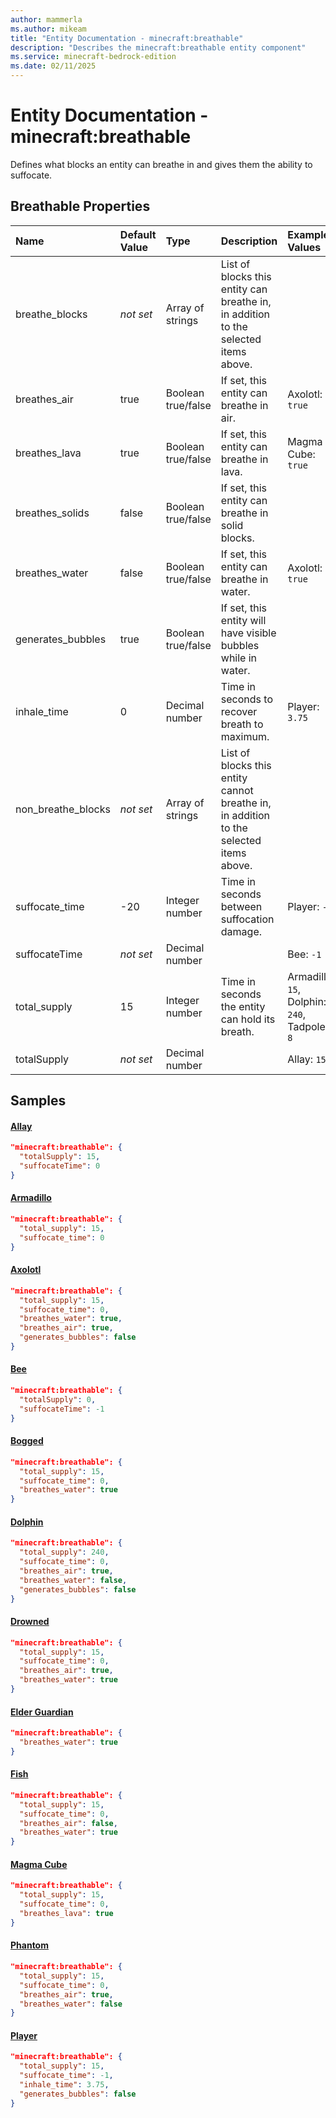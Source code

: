 ```yaml
---
author: mammerla
ms.author: mikeam
title: "Entity Documentation - minecraft:breathable"
description: "Describes the minecraft:breathable entity component"
ms.service: minecraft-bedrock-edition
ms.date: 02/11/2025 
---
```


# Entity Documentation - minecraft:breathable

Defines what blocks an entity can breathe in and gives them the ability to suffocate.


## Breathable Properties

|Name       |Default Value |Type |Description |Example Values |
|:----------|:-------------|:----|:-----------|:------------- |
| breathe_blocks | *not set* | Array of strings | List of blocks this entity can breathe in, in addition to the selected items above. |  | 
| breathes_air | true | Boolean true/false | If set, this entity can breathe in air. | Axolotl: `true` | 
| breathes_lava | true | Boolean true/false | If set, this entity can breathe in lava. | Magma Cube: `true` | 
| breathes_solids | false | Boolean true/false | If set, this entity can breathe in solid blocks. |  | 
| breathes_water | false | Boolean true/false | If set, this entity can breathe in water. | Axolotl: `true` | 
| generates_bubbles | true | Boolean true/false | If set, this entity will have visible bubbles while in water. |  | 
| inhale_time | 0 | Decimal number | Time in seconds to recover breath to maximum. | Player: `3.75` | 
| non_breathe_blocks | *not set* | Array of strings | List of blocks this entity cannot breathe in, in addition to the selected items above. |  | 
| suffocate_time | -20 | Integer number | Time in seconds between suffocation damage. | Player: `-1` | 
| suffocateTime | *not set* | Decimal number |  | Bee: `-1` | 
| total_supply | 15 | Integer number | Time in seconds the entity can hold its breath. | Armadillo: `15`, Dolphin: `240`, Tadpole: `8` | 
| totalSupply | *not set* | Decimal number |  | Allay: `15` | 

## Samples

#### [Allay](https://github.com/Mojang/bedrock-samples/tree/preview/behavior_pack/entities/allay.json)


```json
"minecraft:breathable": {
  "totalSupply": 15,
  "suffocateTime": 0
}
```

#### [Armadillo](https://github.com/Mojang/bedrock-samples/tree/preview/behavior_pack/entities/armadillo.json)


```json
"minecraft:breathable": {
  "total_supply": 15,
  "suffocate_time": 0
}
```

#### [Axolotl](https://github.com/Mojang/bedrock-samples/tree/preview/behavior_pack/entities/axolotl.json)


```json
"minecraft:breathable": {
  "total_supply": 15,
  "suffocate_time": 0,
  "breathes_water": true,
  "breathes_air": true,
  "generates_bubbles": false
}
```

#### [Bee](https://github.com/Mojang/bedrock-samples/tree/preview/behavior_pack/entities/bee.json)


```json
"minecraft:breathable": {
  "totalSupply": 0,
  "suffocateTime": -1
}
```

#### [Bogged](https://github.com/Mojang/bedrock-samples/tree/preview/behavior_pack/entities/bogged.json)


```json
"minecraft:breathable": {
  "total_supply": 15,
  "suffocate_time": 0,
  "breathes_water": true
}
```

#### [Dolphin](https://github.com/Mojang/bedrock-samples/tree/preview/behavior_pack/entities/dolphin.json)


```json
"minecraft:breathable": {
  "total_supply": 240,
  "suffocate_time": 0,
  "breathes_air": true,
  "breathes_water": false,
  "generates_bubbles": false
}
```

#### [Drowned](https://github.com/Mojang/bedrock-samples/tree/preview/behavior_pack/entities/drowned.json)


```json
"minecraft:breathable": {
  "total_supply": 15,
  "suffocate_time": 0,
  "breathes_air": true,
  "breathes_water": true
}
```

#### [Elder Guardian](https://github.com/Mojang/bedrock-samples/tree/preview/behavior_pack/entities/elder_guardian.json)


```json
"minecraft:breathable": {
  "breathes_water": true
}
```

#### [Fish](https://github.com/Mojang/bedrock-samples/tree/preview/behavior_pack/entities/fish.json)


```json
"minecraft:breathable": {
  "total_supply": 15,
  "suffocate_time": 0,
  "breathes_air": false,
  "breathes_water": true
}
```

#### [Magma Cube](https://github.com/Mojang/bedrock-samples/tree/preview/behavior_pack/entities/magma_cube.json)


```json
"minecraft:breathable": {
  "total_supply": 15,
  "suffocate_time": 0,
  "breathes_lava": true
}
```

#### [Phantom](https://github.com/Mojang/bedrock-samples/tree/preview/behavior_pack/entities/phantom.json)


```json
"minecraft:breathable": {
  "total_supply": 15,
  "suffocate_time": 0,
  "breathes_air": true,
  "breathes_water": false
}
```

#### [Player](https://github.com/Mojang/bedrock-samples/tree/preview/behavior_pack/entities/player.json)


```json
"minecraft:breathable": {
  "total_supply": 15,
  "suffocate_time": -1,
  "inhale_time": 3.75,
  "generates_bubbles": false
}
```
